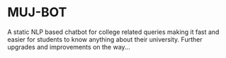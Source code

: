 # MUJ-BOT
A static NLP based chatbot for college related queries making it fast and easier for students to know anything about their university. Further upgrades and improvements on the way...
